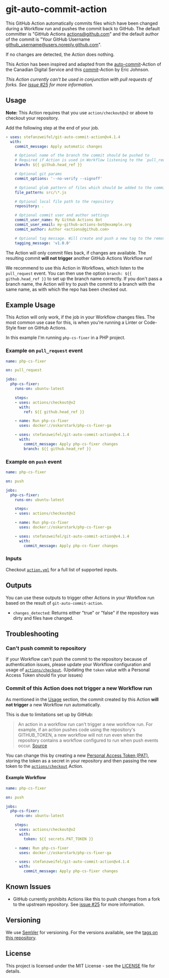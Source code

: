 # git-auto-commit-action

This GitHub Action automatically commits files which have been changed during a Workflow run and pushes the commit back to GitHub.
The default committer is "GitHub Actions <actions@github.com>" and the default author of the commit is "Your GitHub Username <github_username@users.noreply.github.com>".

If no changes are detected, the Action does nothing.

This Action has been inspired and adapted from the [auto-commit](https://github.com/cds-snc/github-actions/tree/master/auto-commit
)-Action of the Canadian Digital Service and this [commit](https://github.com/elstudio/actions-js-build/blob/41d604d6e73d632e22eac40df8cc69b5added04b/commit/entrypoint.sh)-Action by Eric Johnson.

*This Action currently can't be used in conjunction with pull requests of forks. See [issue #25](https://github.com/stefanzweifel/git-auto-commit-action/issues/25) for more information.*

## Usage

**Note:** This Action requires that you use `action/checkout@v2` or above to checkout your repository.

Add the following step at the end of your job.

```yaml
- uses: stefanzweifel/git-auto-commit-action@v4.1.4
  with:
    commit_message: Apply automatic changes

    # Optional name of the branch the commit should be pushed to
    # Required if Action is used in Workflow listening to the `pull_request` event
    branch: ${{ github.head_ref }}

    # Optional git params
    commit_options: '--no-verify --signoff'

    # Optional glob pattern of files which should be added to the commit
    file_pattern: src/\*.js

    # Optional local file path to the repository
    repository: .

    # Optional commit user and author settings
    commit_user_name: My GitHub Actions Bot
    commit_user_email: my-github-actions-bot@example.org
    commit_author: Author <actions@github.com>

    # Optional tag message. Will create and push a new tag to the remote repository
    tagging_message: 'v1.0.0'
```

The Action will only commit files back, if changes are available. The resulting commit **will not trigger** another GitHub Actions Workflow run!

We recommend to use this Action in Workflows, which listen to the `pull_request` event. You can then use the option `branch: ${{ github.head_ref }}` to set up the branch name correctly.
If you don't pass a branch name, the Action will try to push the commit to a branch with the same name, as with which the repo has been checked out.

## Example Usage

This Action will only work, if the job in your Workflow changes files.
The most common use case for this, is when you're running a Linter or Code-Style fixer on GitHub Actions.

In this example I'm running `php-cs-fixer` in a PHP project.

### Example on `pull_request` event

```yaml
name: php-cs-fixer

on: pull_request

jobs:
  php-cs-fixer:
    runs-on: ubuntu-latest

    steps:
    - uses: actions/checkout@v2
      with:
        ref: ${{ github.head_ref }}

    - name: Run php-cs-fixer
      uses: docker://oskarstark/php-cs-fixer-ga

    - uses: stefanzweifel/git-auto-commit-action@v4.1.4
      with:
        commit_message: Apply php-cs-fixer changes
        branch: ${{ github.head_ref }}
```

### Example on `push` event

```yaml
name: php-cs-fixer

on: push

jobs:
  php-cs-fixer:
    runs-on: ubuntu-latest

    steps:
    - uses: actions/checkout@v2

    - name: Run php-cs-fixer
      uses: docker://oskarstark/php-cs-fixer-ga

    - uses: stefanzweifel/git-auto-commit-action@v4.1.4
      with:
        commit_message: Apply php-cs-fixer changes
```

### Inputs

Checkout [`action.yml`](https://github.com/stefanzweifel/git-auto-commit-action/blob/master/action.yml) for a full list of supported inputs.

## Outputs
You can use these outputs to trigger other Actions in your Workflow run based on the result of `git-auto-commit-action`.

- `changes_detected`: Returns either "true" or "false" if the repository was dirty and files have changed.

## Troubleshooting

### Can't push commit to repository
If your Workflow can't push the commit to the repository because of authentication issues, please update your Workflow configuration and usage of [`actions/checkout`](https://github.com/actions/checkout#usage). (Updating the `token` value with a Personal Access Token should fix your issues)

### Commit of this Action does not trigger a new Workflow run
As mentioned in the [Usage](#Usage) section, the commit created by this Action **will not trigger** a new Workflow run automatically.

This is due to limitations set up by GitHub:

> An action in a workflow run can't trigger a new workflow run. For example, if an action pushes code using the repository's GITHUB_TOKEN, a new workflow will not run even when the repository contains a workflow configured to run when push events occur.
[Source](https://help.github.com/en/actions/reference/events-that-trigger-workflows)

You can change this by creating a new [Personal Access Token (PAT)](https://github.com/settings/tokens/new), storing the token as a secret in your repository and then passing the new token to the [`actions/checkout`](https://github.com/actions/checkout#usage) Action.

#### Example Workflow

```yaml
name: php-cs-fixer

on: push

jobs:
  php-cs-fixer:
    runs-on: ubuntu-latest

    steps:
    - uses: actions/checkout@v2
      with:
        token: ${{ secrets.PAT_TOKEN }}

    - name: Run php-cs-fixer
      uses: docker://oskarstark/php-cs-fixer-ga

    - uses: stefanzweifel/git-auto-commit-action@v4.1.4
      with:
        commit_message: Apply php-cs-fixer changes
```

## Known Issues

- GitHub currently prohibits Actions like this to push changes from a fork to the upstream repository. See [issue #25](https://github.com/stefanzweifel/git-auto-commit-action/issues/25) for more information.

## Versioning

We use [SemVer](http://semver.org/) for versioning. For the versions available, see the [tags on this repository](https://github.com/stefanzweifel/git-auto-commit-action/tags).

## License

This project is licensed under the MIT License - see the [LICENSE](https://github.com/stefanzweifel/git-auto-commit-action/blob/master/LICENSE) file for details.
